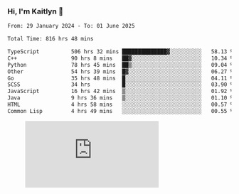### Hi, I'm Kaitlyn 👋
<!--START_SECTION:waka-->

```txt
From: 29 January 2024 - To: 01 June 2025

Total Time: 816 hrs 48 mins

TypeScript          506 hrs 32 mins ██████████████▓░░░░░░░░░░   58.13 %
C++                 90 hrs 8 mins   ██▓░░░░░░░░░░░░░░░░░░░░░░   10.34 %
Python              78 hrs 45 mins  ██▒░░░░░░░░░░░░░░░░░░░░░░   09.04 %
Other               54 hrs 39 mins  █▓░░░░░░░░░░░░░░░░░░░░░░░   06.27 %
Go                  35 hrs 48 mins  █░░░░░░░░░░░░░░░░░░░░░░░░   04.11 %
SCSS                34 hrs          █░░░░░░░░░░░░░░░░░░░░░░░░   03.90 %
JavaScript          16 hrs 42 mins  ▒░░░░░░░░░░░░░░░░░░░░░░░░   01.92 %
Java                9 hrs 36 mins   ▒░░░░░░░░░░░░░░░░░░░░░░░░   01.10 %
HTML                4 hrs 58 mins   ░░░░░░░░░░░░░░░░░░░░░░░░░   00.57 %
Common Lisp         4 hrs 49 mins   ░░░░░░░░░░░░░░░░░░░░░░░░░   00.55 %
```

<!--END_SECTION:waka-->

<figure><embed src="https://wakatime.com/share/@018d58bc-3d22-46c9-b2d7-4ed36fb8172d/243b5d9b-77cd-4133-89ff-dcc8f225fa18.svg"></embed></figure>
